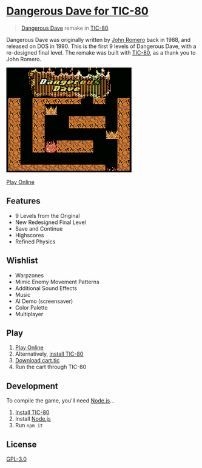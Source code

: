 # [Dangerous Dave for TIC-80](https://tic80.com/play?cart=880)

> [Dangerous Dave](https://en.wikipedia.org/wiki/Dangerous_Dave) remake in [TIC-80](https://tic80.com).

Dangerous Dave was originally written by [John Romero](https://en.wikipedia.org/wiki/John_Romero) back in 1988, and released on DOS in 1990. This is the first 9 levels of Dangerous Dave, with a re-designed final level. The remake was built with [TIC-80](https://tic80.com), as a thank you to John Romero.

[![Title Screen](src/Resources/TitleScreen.gif)](https://tic80.com/play?cart=880)

[Play Online](https://tic80.com/play?cart=880)

## Features

- 9 Levels from the Original
- New Redesigned Final Level
- Save and Continue
- Highscores
- Refined Physics

## Wishlist

- Warpzones
- Mimic Enemy Movement Patterns
- Additional Sound Effects
- Music
- AI Demo (screensaver)
- Color Palette
- Multiplayer

## Play

1. [Play Online](https://tic80.com/play?cart=880)
2. Alternatively, [install TIC-80](https://tic80.com/create)
3. [Download cart.tic](https://github.com/RobLoach/DangerousDave-TIC80/raw/master/cart.tic)
4. Run the cart through TIC-80

## Development

To compile the game, you'll need [Node.js](https://nodejs.org)...

1. [Install TIC-80](https://tic.computer/create)
2. Install [Node.js](https://nodejs.org/en/)
3. Run `npm it`

## License

[GPL-3.0](LICENSE)
